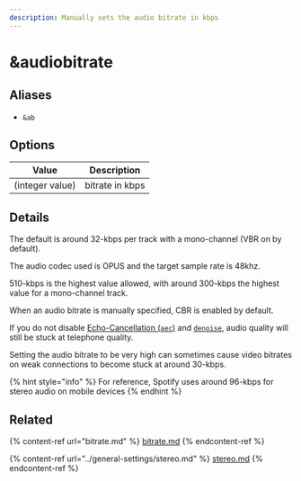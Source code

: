 ```yaml
---
description: Manually sets the audio bitrate in kbps
---
```


# \&audiobitrate

## Aliases

* `&ab`

## Options

| Value           | Description     |
| --------------- | --------------- |
| (integer value) | bitrate in kbps |

## Details

The default is around 32-kbps per track with a mono-channel (VBR on by default).

The audio codec used is OPUS and the target sample rate is 48khz.

510-kbps is the highest value allowed, with around 300-kbps the highest value for a mono-channel track.

When an audio bitrate is manually specified, CBR is enabled by default.

If you do not disable [Echo-Cancellation (`aec`)](../advanced-settings.md#aec) and [`denoise`](../advanced-settings.md#denoise), audio quality will still be stuck at telephone quality.

Setting the audio bitrate to be very high can sometimes cause video bitrates on weak connections to become stuck at around 30-kbps.

{% hint style="info" %}
For reference, Spotify uses around 96-kbps for stereo audio on mobile devices
{% endhint %}

## Related

{% content-ref url="bitrate.md" %}
[bitrate.md](bitrate.md)
{% endcontent-ref %}

{% content-ref url="../general-settings/stereo.md" %}
[stereo.md](../general-settings/stereo.md)
{% endcontent-ref %}

